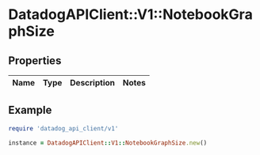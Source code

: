 # DatadogAPIClient::V1::NotebookGraphSize

## Properties

| Name | Type | Description | Notes |
| ---- | ---- | ----------- | ----- |

## Example

```ruby
require 'datadog_api_client/v1'

instance = DatadogAPIClient::V1::NotebookGraphSize.new()
```
